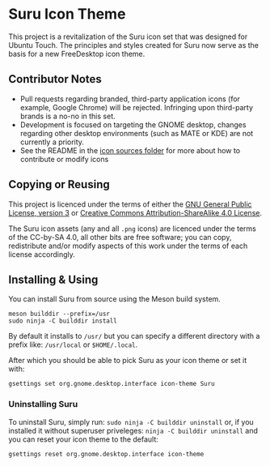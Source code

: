 Suru Icon Theme
================

This project is a revitalization of the Suru icon set that was designed for Ubuntu Touch. The principles and styles created for Suru now serve as the basis for a new FreeDesktop icon theme.

## Contributor Notes

 - Pull requests regarding branded, third-party application icons (for example, Google Chrome) will be rejected. Infringing upon third-party brands is a no-no in this set.
 - Development is focused on targeting the GNOME desktop, changes regarding other desktop environments (such as MATE or KDE) are not currently a priority.
 - See the README in the [icon sources folder](/src) for more about how to contribute or modify icons

## Copying or Reusing

This project is licenced under the terms of either the [GNU General Public License, version 3](https://www.gnu.org/licenses/gpl-3.0.txt) or [Creative Commons Attribution-ShareAlike 4.0 License](https://creativecommons.org/licenses/by-sa/4.0/).

The Suru icon assets (any and all `.png` icons) are licenced under the terms of the CC-by-SA 4.0, all other bits are free software; you can copy, redistribute and/or modify aspects of this work under the terms of each license accordingly.

## Installing & Using

You can install Suru from source using the Meson build system.

```shell
meson builddir --prefix=/usr
sudo ninja -C builddir install
```

By default it installs to `/usr/` but you can specify a different directory with a prefix like: `/usr/local` or `$HOME/.local`.

After which you should be able to pick Suru as your icon theme or set it with:

    gsettings set org.gnome.desktop.interface icon-theme Suru

### Uninstalling Suru

To uninstall Suru, simply run: `sudo ninja -C builddir uninstall` or, if you installed it without superuser priveleges: `ninja -C builddir uninstall` and you can reset your icon theme to the default:

    gsettings reset org.gnome.desktop.interface icon-theme

